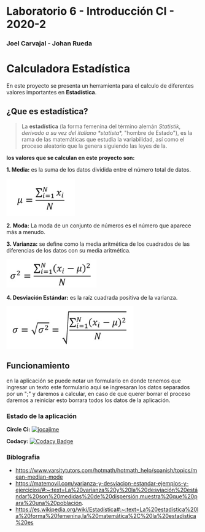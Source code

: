 
# Laboratorio 6 - Introducción CI - 2020-2
### Joel Carvajal - Johan Rueda
# **Calculadora Estadística**
En este proyecto se presenta un herramienta para el calculo de diferentes valores importantes en **Estadística**.
## ¿Que es estadística?
> La **estadística** (la forma femenina del término alemán _Statistik, derivado a su vez del italiano *statista_*, "hombre de Estado"), es la rama de las matemáticas que estudia la variabilidad, así como el proceso aleatorio que la genera siguiendo las leyes de la.

**los valores que se calculan en este proyecto son:**

 **1. Media:** es la suma de los datos dividida entre el número total de datos.
 
![](https://github.com/jocajime/CVDS-LAB6/blob/master/Imagenes/MediaFormula.PNG)

 **2. Moda:** La moda de un conjunto de números es el número que aparece más a menudo.
 
 **3. Varianza:** se define como la media aritmética de los cuadrados de las diferencias de los datos con su media aritmética.
 
![](https://github.com/jocajime/CVDS-LAB6/blob/master/Imagenes/VarianzaFormula.PNG)

**4. Desviación Estándar:** es la raíz cuadrada positiva de la varianza.

![](https://github.com/jocajime/CVDS-LAB6/blob/master/Imagenes/DesviacionFormula.PNG)

## Funcionamiento
en la aplicación se puede notar un formulario en donde tenemos que ingresar un texto este formulario aqui se ingresaran los datos separados por un ";" y daremos a calcular, en caso de que querer borrar el proceso daremos a reiniciar esto borrara todos los datos de la aplicación.

### Estado de la aplicación

**Circle Ci:** [![jocajime](https://circleci.com/gh/jocajime/CVDS-LAB6.svg?style=shield)](https://github.com/jocajime/CVDS-LAB6)

**Codacy:** [![Codacy Badge](https://app.codacy.com/project/badge/Grade/ee21eeb766784ea08adfb6420d2fd966)](https://www.codacy.com/manual/jocajime/CVDS-LAB6/dashboard?utm_source=github.com&amp;utm_medium=referral&amp;utm_content=jocajime/CVDS-LAB6&amp;utm_campaign=Badge_Grade)

### Biblografia
 - https://www.varsitytutors.com/hotmath/hotmath_help/spanish/topics/mean-median-mode
 - https://matemovil.com/varianza-y-desviacion-estandar-ejemplos-y-ejercicios/#:~:text=La%20varianza%20y%20la%20desviación%20estándar%20son%20medidas%20de%20dispersión,muestra%20que%20para%20una%20población.
 - https://es.wikipedia.org/wiki/Estadística#:~:text=La%20estadística%20la%20forma%20femenina,la%20matemática%2C%20la%20estadística%20es
